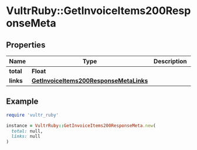 # VultrRuby::GetInvoiceItems200ResponseMeta

## Properties

| Name | Type | Description | Notes |
| ---- | ---- | ----------- | ----- |
| **total** | **Float** |  | [optional] |
| **links** | [**GetInvoiceItems200ResponseMetaLinks**](GetInvoiceItems200ResponseMetaLinks.md) |  | [optional] |

## Example

```ruby
require 'vultr_ruby'

instance = VultrRuby::GetInvoiceItems200ResponseMeta.new(
  total: null,
  links: null
)
```

